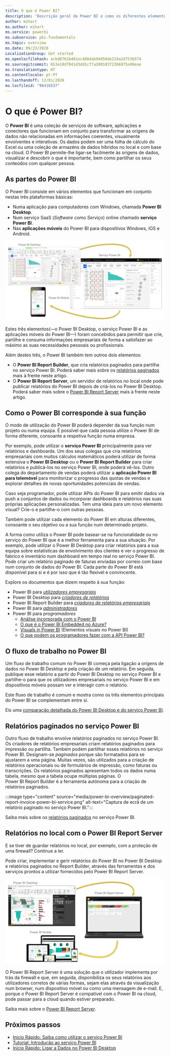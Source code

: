 ```yaml
---
title: O que é Power BI?
description: 'Descrição geral do Power BI e como os diferentes elementos encaixam: Power BI Desktop, serviço Power BI, Power BI Mobile, Report Server e Power BI Embedded.'
author: mihart
ms.author: mihart
ms.service: powerbi
ms.subservice: pbi-fundamentals
ms.topic: overview
ms.date: 09/23/2020
LocalizationGroup: Get started
ms.openlocfilehash: acbd0761b481ec4884ab94d50de219a2d753b574
ms.sourcegitcommit: 653e18d7041d3dd1cf7a38010372366975a98eae
ms.translationtype: HT
ms.contentlocale: pt-PT
ms.lasthandoff: 12/01/2020
ms.locfileid: "96416537"
---
```

# <a name="what-is-power-bi"></a>O que é Power BI?
O **Power BI** é uma coleção de serviços de software, aplicações e conectores que funcionam em conjunto para transformar as origens de dados não relacionadas em informações coerentes, visualmente envolventes e interativas. Os dados podem ser uma folha de cálculo do Excel ou uma coleção de armazéns de dados híbridos no local e com base na cloud. O Power BI permite-lhe ligar-se facilmente às origens de dados, visualizar e descobrir o que é importante, bem como partilhar os seus conteúdos com qualquer pessoa.

## <a name="the-parts-of-power-bi"></a>As partes do Power BI
O Power BI consiste em vários elementos que funcionam em conjunto nestas três plataformas básicas: 
- Numa aplicação para computadores com Windows, chamada **Power BI Desktop**.
- Num serviço SaaS (*Software como Serviço*) online chamado **serviço Power BI**. 
- Nas **aplicações móveis** do Power BI para dispositivos Windows, iOS e Android.

![Captura de ecrã de um Diagrama a mostrar a integração do Power BI Desktop, do Serviço Power BI e do Power BI Mobile.](media/power-bi-overview/power-bi-overview-blocks.png)

Estes três elementos(&mdash;o Power BI Desktop, o serviço Power BI e as aplicações móveis do Power BI&mdash;) foram concebidos para permitir que crie, partilhe e consuma informações empresariais de forma a satisfazer ao máximo as suas necessidades pessoais ou profissionais.

Além destes três, o Power BI também tem outros dois elementos:

- O **Power BI Report Builder**, que cria relatórios paginados para partilha no serviço Power BI. Poderá saber mais sobre os [relatórios paginados](#paginated-reports-in-the-power-bi-service) mais à frente neste artigo.
- O **Power BI Report Server**, um servidor de relatórios no local onde pode publicar relatórios do Power BI depois de criá-los no Power BI Desktop. Poderá saber mais sobre o [Power BI Report Server](#on-premises-reporting-with-power-bi-report-server) mais à frente neste artigo.

## <a name="how-power-bi-matches-your-role"></a>Como o Power BI corresponde à sua função
O modo de utilização do Power BI poderá depender da sua função num projeto ou numa equipa. É possível que cada pessoa utilize o Power BI de forma diferente, consoante a respetiva função numa empresa.

Por exemplo, pode utilizar o **serviço Power BI** principalmente para ver relatórios e dashboards. Um dos seus colegas que cria relatórios empresariais com muitos cálculos matemáticos poderá utilizar de forma extensiva o **Power BI Desktop** ou o **Power BI Report Builder** para criar relatórios e publicá-los no serviço Power BI, onde poderá vê-los. Outro colega do departamento de vendas poderá utilizar a **aplicação Power BI para telemóvel** para monitorizar o progresso das quotas de vendas e explorar detalhes de novas oportunidades potenciais de vendas.

Caso seja programador, pode utilizar APIs do Power BI para emitir dados via push a conjuntos de dados ou incorporar dashboards e relatórios nas suas próprias aplicações personalizadas. Tem uma ideia para um novo elemento visual? Crie-o e partilhe-o com outras pessoas.  

Também pode utilizar cada elemento do Power BI em alturas diferentes, consoante o seu objetivo ou a sua função num determinado projeto.

A forma como utiliza o Power BI pode basear-se na funcionalidade ou no serviço do Power BI que é a melhor ferramenta para a sua situação. Por exemplo, pode utilizar o Power BI Desktop para criar relatórios para a sua equipa sobre estatísticas de envolvimento dos clientes e ver o progresso de fabrico e inventário num dashboard em tempo real no serviço Power BI. Pode criar um relatório paginado de faturas enviadas por correio com base num conjunto de dados do Power BI. Cada parte do Power BI está disponível para si e é por isso que é tão flexível e convincente.

Explore os documentos que dizem respeito à sua função:
- Power BI para [*utilizadores empresariais*](../consumer/end-user-consumer.md)
- Power BI Desktop para [*criadores de relatórios*](desktop-what-is-desktop.md)
- Power BI Report Builder para [*criadores de relatórios empresariais*](../paginated-reports/paginated-reports-report-builder-power-bi.md)
- Power BI para [*administradores*](../admin/service-admin-administering-power-bi-in-your-organization.md)
- Power BI para *programadores*
    * [Análise incorporada com o Power BI](../developer/embedded/embedding.md)
    * [O que é o Power BI Embedded no Azure?](../developer/embedded/azure-pbie-what-is-power-bi-embedded.md)
    * [Visuals in Power BI](../developer/visuals/power-bi-custom-visuals.md) (Elementos visuais no Power BI)
    * [O que podem os programadores fazer com a API Power BI?](../developer/automation/overview-of-power-bi-rest-api.md)

## <a name="the-flow-of-work-in-power-bi"></a>O fluxo de trabalho no Power BI
Um fluxo de trabalho comum no Power BI começa pela ligação a origens de dados no Power BI Desktop e pela criação de um relatório. Em seguida, publique esse relatório a partir do Power BI Desktop no serviço Power BI e partilhe-o para que os utilizadores empresariais no serviço Power BI e em dispositivos móveis possam ver e interagir com o relatório.

Este fluxo de trabalho é comum e mostra como os três elementos principais do Power BI se complementam entre si.

Eis uma [comparação detalhada do Power BI Desktop e do serviço Power BI](../fundamentals/service-service-vs-desktop.md).

## <a name="paginated-reports-in-the-power-bi-service"></a>Relatórios paginados no serviço Power BI

Outro fluxo de trabalho envolve relatórios paginados no serviço Power BI. Os criadores de relatórios empresariais criam relatórios paginados para impressão ou partilha. Também podem partilhar esses relatórios no serviço Power BI. Designam-se *paginados* porque são formatados para se ajustarem a uma página. Muitas vezes, são utilizados para a criação de relatórios operacionais ou de formulários de impressão, como faturas ou transcrições. Os relatórios paginados apresentam todos os dados numa tabela, mesmo que a tabela ocupe múltiplas páginas. O Power BI Report Builder é a ferramenta autónoma para a criação de relatórios paginados.

:::image type="content" source="media/power-bi-overview/paginated-report-invoice-power-bi-service.png" alt-text="Captura de ecrã de um relatório paginado no serviço Power BI.":::

Saiba mais sobre os [relatórios paginados](../paginated-reports/paginated-reports-report-builder-power-bi.md) no serviço Power BI.

## <a name="on-premises-reporting-with-power-bi-report-server"></a>Relatórios no local com o Power BI Report Server

E se tiver de guardar relatórios no local, por exemplo, com a proteção de uma firewall?  Continue a ler.

Pode criar, implementar e gerir relatórios do Power BI no Power BI Desktop e relatórios paginados no Report Builder, através das ferramentas e dos serviços prontos a utilizar fornecidos pelo Power BI Report Server.

![Captura de ecrã de um Diagrama do Report Server, do serviço Power BI e da aplicação móvel do Power BI a mostrar a respetiva integração.](media/power-bi-overview/power-bi-report-server2.png)

O Power BI Report Server é uma solução que o utilizador implementa por trás da firewall e que, em seguida, disponibiliza os seus relatórios aos utilizadores corretos de várias formas, sejam elas através da visualização num browser, num dispositivo móvel ou como uma mensagem de e-mail. E, porque o Power BI Report Server é compatível com o Power BI na cloud, pode passar para a cloud quando estiver preparado. 

Saiba mais sobre o [Power BI Report Server](../report-server/get-started.md).

## <a name="next-steps"></a>Próximos passos
- [Início Rápido: Saiba como utilizar o serviço Power BI](../consumer/end-user-experience.md)   
- [Tutorial: Introdução ao serviço Power BI](service-get-started.md)
- [Início Rápido: Ligar a Dados no Power BI Desktop](../connect-data/desktop-quickstart-connect-to-data.md)
